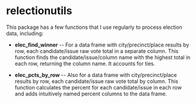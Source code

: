 
<!-- README.md is generated from README.Rmd. Please edit that file -->
relectionutils
==============

This package has a few functions that I use regularly to process election data, including:

-   **elec\_find\_winner** -- For a data frame with city/precinct/place results by row, each candidate/issue raw vote total in a separate column. This function finds the candidate/issue/column name with the highest total in each row, returning the column name. It accounts for ties.

-   **elec\_pcts\_by\_row** -- Also for a data frame with city/precinct/place results by row, each candidate/issue raw vote total by column. This function calculates the percent for each candidate/issue in each row and adds intuitively named percent columns to the data frame.
